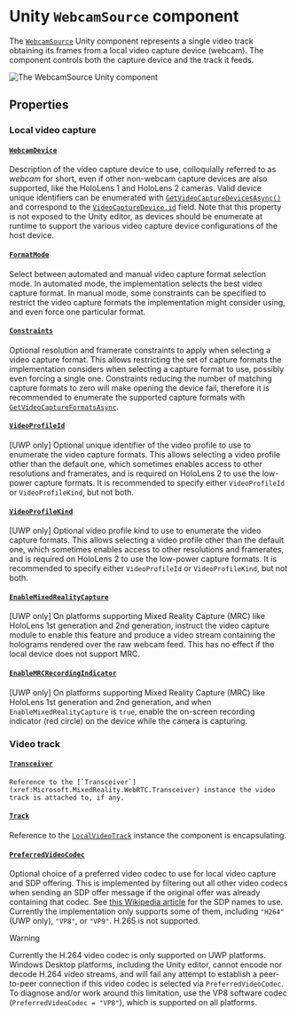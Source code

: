 # Unity `WebcamSource` component

The [`WebcamSource`](xref:Microsoft.MixedReality.WebRTC.Unity.WebcamSource) Unity component represents a single video track obtaining its frames from a local video capture device (webcam). The component controls both the capture device and the track it feeds.

![The WebcamSource Unity component](unity-localvideosource.png)

## Properties

### Local video capture

#### [`WebcamDevice`](xref:Microsoft.MixedReality.WebRTC.Unity.WebcamSource.WebcamDevice)

Description of the video capture device to use, colloquially referred to as _webcam_ for short, even if other non-webcam capture devices are also supported, like the HoloLens 1 and HoloLens 2 cameras. Valid device unique identifiers can be enumerated with [`GetVideoCaptureDevicesAsync()`](xref:Microsoft.MixedReality.WebRTC.PeerConnection.GetVideoCaptureDevicesAsync) and correspond to the [`VideoCaptureDevice.id`](xref:Microsoft.MixedReality.WebRTC.VideoCaptureDevice.id) field. Note that this property is not exposed to the Unity editor, as devices should be enumerate at runtime to support the various video capture device configurations of the host device.

#### [`FormatMode`](xref:Microsoft.MixedReality.WebRTC.Unity.WebcamSource.FormatMode)

Select between automated and manual video capture format selection mode. In automated mode, the implementation selects the best video capture format. In manual mode, some constraints can be specified to restrict the video capture formats the implementation might consider using, and even force one particular format.

#### [`Constraints`](xref:Microsoft.MixedReality.WebRTC.Unity.WebcamSource.Constraints)

Optional resolution and framerate constraints to apply when selecting a video capture format. This allows restricting the set of capture formats the implementation considers when selecting a capture format to use, possibly even forcing a single one. Constraints reducing the number of matching capture formats to zero will make opening the device fail, therefore it is recommended to enumerate the supported capture formats with [`GetVideoCaptureFormatsAsync`](xref:Microsoft.MixedReality.WebRTC.PeerConnection.GetVideoCaptureFormatsAsync(System.String)).

#### [`VideoProfileId`](xref:Microsoft.MixedReality.WebRTC.Unity.WebcamSource.VideoProfileId)

[UWP only] Optional unique identifier of the video profile to use to enumerate the video capture formats. This allows selecting a video profile other than the default one, which sometimes enables access to other resolutions and framerates, and is required on HoloLens 2 to use the low-power capture formats. It is recommended to specify either `VideoProfileId` or `VideoProfileKind`, but not both.

#### [`VideoProfileKind`](xref:Microsoft.MixedReality.WebRTC.Unity.WebcamSource.VideoProfileKind)

[UWP only] Optional video profile kind to use to enumerate the video capture formats. This allows selecting a video profile other than the default one, which sometimes enables access to other resolutions and framerates, and is required on HoloLens 2 to use the low-power capture formats. It is recommended to specify either `VideoProfileId` or `VideoProfileKind`, but not both.

#### [`EnableMixedRealityCapture`](xref:Microsoft.MixedReality.WebRTC.Unity.WebcamSource.EnableMixedRealityCapture)

[UWP only] On platforms supporting Mixed Reality Capture (MRC) like HoloLens 1st generation and 2nd generation, instruct the video capture module to enable this feature and produce a video stream containing the holograms rendered over the raw webcam feed. This has no effect if the local device does not support MRC.

#### [`EnableMRCRecordingIndicator`](xref:Microsoft.MixedReality.WebRTC.Unity.WebcamSource.EnableMRCRecordingIndicator)

[UWP only] On platforms supporting Mixed Reality Capture (MRC) like HoloLens 1st generation and 2nd generation, and when `EnableMixedRealityCapture` is `true`, enable the on-screen recording indicator (red circle) on the device while the camera is capturing.

### Video track

#### [`Transceiver`](xref:Microsoft.MixedReality.WebRTC.Unity.VideoSender.Transceiver)

    Reference to the [`Transceiver`](xref:Microsoft.MixedReality.WebRTC.Transceiver) instance the video track is attached to, if any.

#### [`Track`](xref:Microsoft.MixedReality.WebRTC.Unity.VideoSender.Track)

Reference to the [`LocalVideoTrack`](xref:Microsoft.MixedReality.WebRTC.LocalVideoTrack) instance the component is encapsulating.

#### [`PreferredVideoCodec`](xref:Microsoft.MixedReality.WebRTC.Unity.WebcamSource.PreferredVideoCodec)

Optional choice of a preferred video codec to use for local video capture and SDP offering. This is implemented by filtering out all other video codecs when sending an SDP offer message if the original offer was already containing that codec. See [this Wikipedia article](https://en.wikipedia.org/wiki/RTP_audio_video_profile) for the SDP names to use. Currently the implementation only supports some of them, including `"H264"` (UWP only), `"VP8"`, or `"VP9"`. H.265 is not supported.

> [!WARNING]
> Currently the H.264 video codec is only supported on UWP platforms. Windows Desktop platforms, including the Unity editor, cannot encode nor decode H.264 video streams, and will fail any attempt to establish a peer-to-peer connection if this video codec is selected via `PreferredVideoCodec`. To diagnose and/or work around this limitation, use the VP8 software codec (`PreferredVideoCodec = "VP8"`), which is supported on all platforms.

